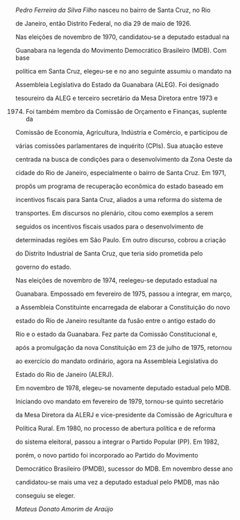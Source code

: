 

*Pedro Ferreira da Silva Filho* nasceu no bairro de Santa Cruz, no Rio

de Janeiro, então Distrito Federal, no dia 29 de maio de 1926.



Nas eleições de novembro de 1970, candidatou-se a deputado estadual na

Guanabara na legenda do Movimento Democrático Brasileiro (MDB). Com base

política em Santa Cruz, elegeu-se e no ano seguinte assumiu o mandato na

Assembleia Legislativa do Estado da Guanabara (ALEG). Foi designado

tesoureiro da ALEG e terceiro secretário da Mesa Diretora entre 1973 e

1974. Foi também membro da Comissão de Orçamento e Finanças, suplente da

Comissão de Economia, Agricultura, Indústria e Comércio, e participou de

várias comissões parlamentares de inquérito (CPIs). Sua atuação esteve

centrada na busca de condições para o desenvolvimento da Zona Oeste da

cidade do Rio de Janeiro, especialmente o bairro de Santa Cruz. Em 1971,

propôs um programa de recuperação econômica do estado baseado em

incentivos fiscais para Santa Cruz, aliados a uma reforma do sistema de

transportes. Em discursos no plenário, citou como exemplos a serem

seguidos os incentivos fiscais usados para o desenvolvimento de

determinadas regiões em São Paulo. Em outro discurso, cobrou a criação

do Distrito Industrial de Santa Cruz, que teria sido prometida pelo

governo do estado.



Nas eleições de novembro de 1974, reelegeu-se deputado estadual na

Guanabara. Empossado em fevereiro de 1975, passou a integrar, em março,

a Assembleia Constituinte encarregada de elaborar a Constituição do novo

estado do Rio de Janeiro resultante da fusão entre o antigo estado do

Rio e o estado da Guanabara. Fez parte da Comissão Constitucional e,

após a promulgação da nova Constituição em 23 de julho de 1975, retornou

ao exercício do mandato ordinário, agora na Assembleia Legislativa do

Estado do Rio de Janeiro (ALERJ).



Em novembro de 1978, elegeu-se novamente deputado estadual pelo MDB.

Iniciando ovo mandato em fevereiro de 1979, tornou-se quinto secretário

da Mesa Diretora da ALERJ e vice-presidente da Comissão de Agricultura e

Política Rural. Em 1980, no processo de abertura política e de reforma

do sistema eleitoral, passou a integrar o Partido Popular (PP). Em 1982,

porém, o novo partido foi incorporado ao Partido do Movimento

Democrático Brasileiro (PMDB), sucessor do MDB. Em novembro desse ano

candidatou-se mais uma vez a deputado estadual pelo PMDB, mas não

conseguiu se eleger.



*Mateus Donato Amorim de Araújo*



